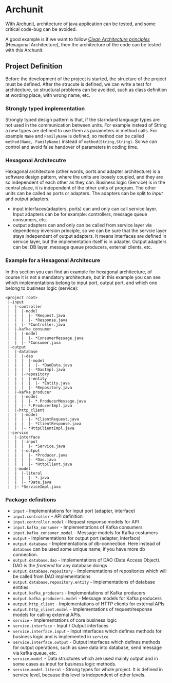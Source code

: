 # Archunit

With [Archunit](https://www.archunit.org), architecture of java application can be tested, and some critical code-bug can be avoided. 

A good example is if we want to follow [_Clean Architecture principles_](https://amzn.eu/d/89Oz8Ff) (Hexagonal Architecture), then the architecture of the code can be tested with this Archunit.

## Project Definition

Before the development of the project is started, the structure of the project must be defined. After the strucute is defined, we can write a test for architecture, so structural problems can be avoided, such as class definition at wording place, with wrong name, etc.

### Strongly typed implementation

Strongly typed design pattern is that, if the starndard language types are not used in the communication between units. For example instead of String a new types are defined to use them as parameters in method calls. For example `Name` and `FamilyName` is defined, so method can be called `method(Name, FamilyName)` instead of `method(String,String)`. So we can control and avoid false handover of parameters in coding time.

### Hexagonal Architecutre

Hexagonal architecture (other words, ports and adapter architecture) is a software design pattern, where the units are loosely coupled, and they are so independent of each other as they can. Business logic (Service) is in the central place, it is independent of the other units of program. The other units can be called as ports or adapters. The adapters can be split to _input_ and _output_ adapters.

- input interfaces(adapters, ports) can and only can call service layer. Input adapters can be for example: controllers, message queue consumers, etc.
- output adapters can and only can be called from service layer via dependency inversion principle, so we can be sure that the servcie layer stays independent of output adapters. It means interfaces are defined in service layer, but the implementation itself is in adapter. Output adapters can be: DB layer, message queue producers, external clients, etc.

### Example for a Hexagonal Architecure

In this section you can find an example for hexagonal architecture, of course it is not a mandatory architecture, but in this example you can see which implementations belong to input port, output port, and which one belong to business logic (service):

```text
<project root>
 |-input
 |  |-controller
 |  |  |-model
 |  |  |  |- *Request.java
 |  |  |  |- *Response.java
 |  |  |- *Controller.java
 |  |-kafka_consumer
 |  |  |-model
 |  |  |  |- *ConsumerMessage.java
 |  |  |- *Consumer.java
 |-output
 |  |-database
 |  |  |-dao
 |  |  |  |-model
 |  |  |  |  |- *DaoData.java
 |  |  |  |- *DaoImpl.java
 |  |  |-repository
 |  |  |  |-entity
 |  |  |  |  |- *Entity.java
 |  |  |  |- *Repository.java
 |  |-kafka_producer
 |  |  |-model
 |  |  |  |- *.ProducerMessage.java
 |  |  |- *.ProducerImpl.java
 |  |-http_client
 |  |  |-model
 |  |  |  |- *ClientRequest.java
 |  |  |  |- *ClientResponse.java
 |  |  |- *HttpClientImpl.java
 |-service
 |  |-interface
 |  |  |-input
 |  |  |  |- *Service.java
 |  |  |-output
 |  |  |  |- *Producer.java
 |  |  |  |- *Dao.java
 |  |  |  |- *HttpClient.java
 |  |-model
 |  |  |-literal
 |  |  |  |- *.java
 |  |  |- *Data.java
 |  |- *ServiceImpl.java
```
### Package definitions

- `input` - Implementations for input port (adapter, interface)
- `input.controller` - API definition
- `input.controller.model` - Request response models for API
- `input.kafka_consumer` - Implementations of Kafka consumers
- `input.kafka_consumer.model` - Message models for Kafka costumers
- `output` - Implementations for output port (adapter, interface)
- `output.database` - Implementations of db-connection. Here instead of `database` can be used some unique name, if you have more db connection. 
- `output.database.dao` - Implementations of DAO (Data Access Object). DAO is the _frontend_ for any database doings
- `output.database.repository` - Implementations of repositories which will be called from DAO implementations
- `output.database.repository.entity` - Implementations of database entities.
- `output.kafka_producers` - Implementations of Kafka producers
- `output.kafka_producers.model` - Message models for Kafka producers
- `output.http_client` - Implementations of HTTP clients for external APIs
- `output.http_client.model` - Implementations of request/response models for calling external APIs.
- `service` - Implementations of core business logic
- `service.interface` - Input / Output interfaces
- `service.interface.input` - Input interfaces which defines methods for business logic and is implemented in `service`
- `service.interface.output` - Output interfaces which defines methods for output operations, such as save data into database, send message via kafka queue, etc. 
- `service.model` - Data structures which are used mainly output and in some cases as input for business logic methods.
- `service.model.literal` - Strong types for whole project. It is defined in service level, because this level is independent of other levels.



